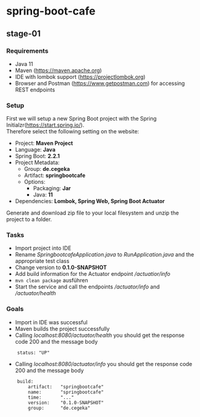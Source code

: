 # spring-boot-cafe

## stage-01

### Requirements
- Java 11
- Maven (https://maven.apache.org)
- IDE with lombok support (https://projectlombok.org)
- Browser and Postman (https://www.getpostman.com) for accessing REST endpoints

### Setup
First we will setup a new Spring Boot project with the Spring Initialzr(https://start.spring.io/).  
Therefore select the following setting on the website:  

- Project: **Maven Project**
- Language: **Java**
- Spring Boot: **2.2.1**
- Project Metadata:  
  - Group: **de.cegeka**
  - Artifact: **springbootcafe**
  - Options:  
    - Packaging: **Jar**
    - Java: **11**
- Dependencies: **Lombok, Spring Web, Spring Boot Actuator**

Generate and download zip file to your local filesystem and unzip the project to a folder.

### Tasks
- Import project into IDE
- Rename *SpringbootcafeApplication.java* to *RunApplication.java* and the appropriate test class
- Change version to **0.1.0-SNAPSHOT**
- Add build information for the Actuator endpoint */actuatior/info*
- ``mvn clean package`` ausführen
- Start the service and call the endpoints */actuator/info* and */actuator/health*

### Goals
- Import in IDE was successful
- Maven builds the project successfully
- Calling *localhost:8080/actuator/health* you should get the response code 200 and the message body

```
    status: "UP"
```

- Calling *localhost:8080/actuator/info* you should get the response code 200 and the message body

```
    build:
        artifact:   "springbootcafe"
        name:       "springbootcafe"
        time:       "..."
        version:    "0.1.0-SNAPSHOT"
        group:      "de.cegeka"
```
